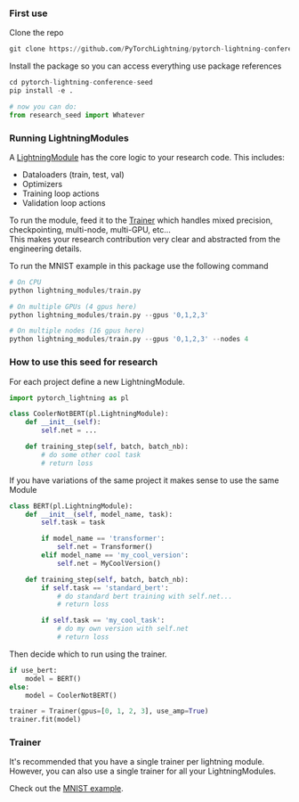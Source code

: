 ### First use    
Clone the repo    

```python
git clone https://github.com/PyTorchLightning/pytorch-lightning-conference-seed    
```   

Install the package so you can access everything use package references  
```python
cd pytorch-lightning-conference-seed   
pip install -e .   

# now you can do:
from research_seed import Whatever   
```    

### Running LightningModules    
A [LightningModule](https://pytorch-lightning.readthedocs.io/en/latest/LightningModule/RequiredTrainerInterface/) has the core logic to your research code. This includes:   
- Dataloaders (train, test, val)   
- Optimizers
- Training loop actions  
- Validation loop actions  

To run the module, feed it to the [Trainer](https://pytorch-lightning.readthedocs.io/en/latest/Trainer/) which handles mixed precision, checkpointing, multi-node, multi-GPU, etc...   
This makes your research contribution very clear and abstracted from the engineering details.    

To run the MNIST example in this package use the following command   
```python
# On CPU
python lightning_modules/train.py   

# On multiple GPUs (4 gpus here)
python lightning_modules/train.py --gpus '0,1,2,3'    

# On multiple nodes (16 gpus here)    
python lightning_modules/train.py --gpus '0,1,2,3' --nodes 4   
```   

### How to use this seed for research   
For each project define a new LightningModule. 

```python
import pytorch_lightning as pl   

class CoolerNotBERT(pl.LightningModule):
    def __init__(self):
        self.net = ...

    def training_step(self, batch, batch_nb):
        # do some other cool task
        # return loss   
```   

If you have variations of the same project it makes sense to use the same Module
```python
class BERT(pl.LightningModule):
    def __init__(self, model_name, task):
        self.task = task

        if model_name == 'transformer':
            self.net = Transformer()
        elif model_name == 'my_cool_version':
            self.net = MyCoolVersion()

    def training_step(self, batch, batch_nb):
        if self.task == 'standard_bert':
            # do standard bert training with self.net...
            # return loss

        if self.task == 'my_cool_task':
            # do my own version with self.net
            # return loss
```   

Then decide which to run using the trainer.   
```python
if use_bert:
    model = BERT()
else:
    model = CoolerNotBERT()

trainer = Trainer(gpus=[0, 1, 2, 3], use_amp=True)
trainer.fit(model)
```

### Trainer   
It's recommended that you have a single trainer per lightning module. However, you can also use a single trainer for all your LightningModules.    

Check out the [MNIST example](https://github.com/PyTorchLightning/pytorch-lightning-conference-seed/tree/master/research_seed/mnist).  
